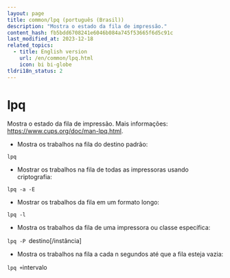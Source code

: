 ```yaml
---
layout: page
title: common/lpq (português (Brasil))
description: "Mostra o estado da fila de impressão."
content_hash: fb5bdd6708241e6046b084a745f53665f6d5c91c
last_modified_at: 2023-12-18
related_topics:
  - title: English version
    url: /en/common/lpq.html
    icon: bi bi-globe
tldri18n_status: 2
---
```

# lpq

Mostra o estado da fila de impressão.
Mais informações: <https://www.cups.org/doc/man-lpq.html>.

- Mostra os trabalhos na fila do destino padrão:

`lpq`

- Mostrar os trabalhos na fila de todas as impressoras usando criptografia:

`lpq -a -E`

- Mostrar os trabalhos da fila em um formato longo:

`lpq -l`

- Mostra os trabalhos da fila de uma impressora ou classe específica:

`lpq -P `<span class="tldr-var badge badge-pill bg-dark-lm bg-white-dm text-white-lm text-dark-dm font-weight-bold">destino[/instância]</span>

- Mostra os trabalhos na fila a cada n segundos até que a fila esteja vazia:

`lpq +`<span class="tldr-var badge badge-pill bg-dark-lm bg-white-dm text-white-lm text-dark-dm font-weight-bold">intervalo</span>
